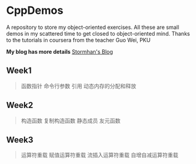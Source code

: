 # CppDemos
A repository to store my object-oriented exercises.
All these are small demos in my scattered time to get closed to object-oriented mind.
Thanks to the tutorials in coursera from the teacher Guo Wei, PKU

**My blog has more details** [Stormhan's Blog](http://stormhan.github.io/)

## Week1
> 函数指针
> 命令行参数
> 引用
> 动态内存的分配和释放

## Week2
> 构造函数
> 复制构造函数
> 静态成员
> 友元函数

## Week3
> 运算符重载
> 赋值运算符重载
> 流插入运算符重载
> 自增自减运算符重载
